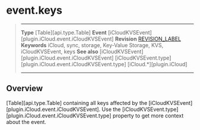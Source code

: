 # event.keys

> --------------------- ------------------------------------------------------------------------------------------
> __Type__              [Table][api.type.Table]
> __Event__             [iCloudKVSEvent][plugin.iCloud.event.iCloudKVSEvent]
> __Revision__          [REVISION_LABEL](REVISION_URL)
> __Keywords__          iCloud, sync, storage, Key-Value Storage, KVS, iCloudKVSEvent, keys
> __See also__          [iCloudKVSEvent][plugin.iCloud.event.iCloudKVSEvent]
>						[iCloudKVSEvent.type][plugin.iCloud.event.iCloudKVSEvent.type]
>                       [iCloud.*][plugin.iCloud]
> --------------------- ------------------------------------------------------------------------------------------

## Overview

[Table][api.type.Table] containing all keys affected by the [iCloudKVSEvent][plugin.iCloud.event.iCloudKVSEvent]. Use the [iCloudKVSEvent.type][plugin.iCloud.event.iCloudKVSEvent.type] property to get more context about the event.
